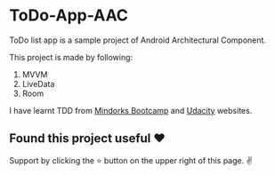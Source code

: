 # ToDo-App-AAC
ToDo list app is a sample project of Android Architectural Component. 

This project is made by following:
1) MVVM
2) LiveData
3) Room

I have learnt TDD from [Mindorks Bootcamp](https://bootcamp.mindorks.com/) and [Udacity](https://classroom.udacity.com/courses/ud851/lessons/1a4a85e6-c457-4192-aaab-9fa4a1db959e/concepts/be8cf09a-bb35-4b8f-842c-7895a9c10c02) websites.

## Found this project useful ❤️
Support by clicking the ⭐️ button on the upper right of this page. ✌️
